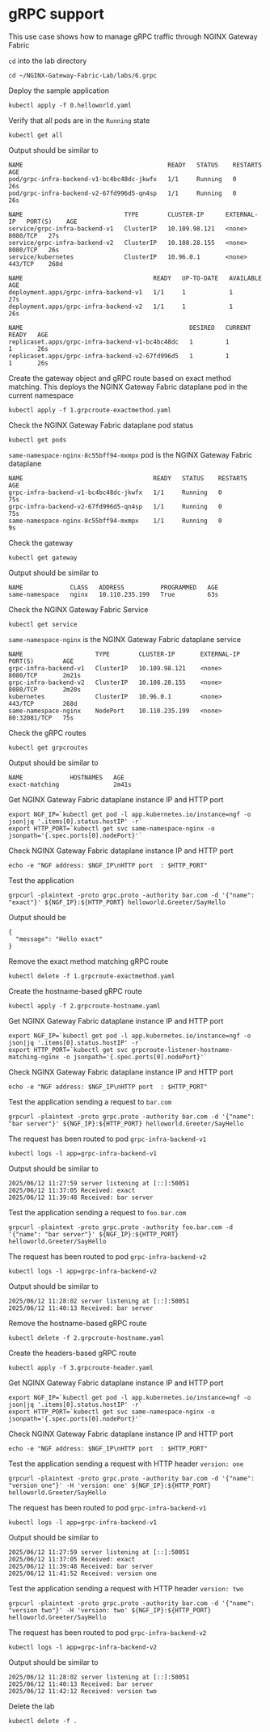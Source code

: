 # gRPC support

This use case shows how to manage gRPC traffic through NGINX Gateway Fabric

`cd` into the lab directory
```code
cd ~/NGINX-Gateway-Fabric-Lab/labs/6.grpc
```

Deploy the sample application
```code
kubectl apply -f 0.helloworld.yaml
```

Verify that all pods are in the `Running` state

```code
kubectl get all
```

Output should be similar to

```code
NAME                                        READY   STATUS    RESTARTS   AGE
pod/grpc-infra-backend-v1-bc4bc48dc-jkwfx   1/1     Running   0          26s
pod/grpc-infra-backend-v2-67fd996d5-qn4sp   1/1     Running   0          26s

NAME                            TYPE        CLUSTER-IP      EXTERNAL-IP   PORT(S)    AGE
service/grpc-infra-backend-v1   ClusterIP   10.109.98.121   <none>        8080/TCP   27s
service/grpc-infra-backend-v2   ClusterIP   10.108.28.155   <none>        8080/TCP   26s
service/kubernetes              ClusterIP   10.96.0.1       <none>        443/TCP    268d

NAME                                    READY   UP-TO-DATE   AVAILABLE   AGE
deployment.apps/grpc-infra-backend-v1   1/1     1            1           27s
deployment.apps/grpc-infra-backend-v2   1/1     1            1           26s

NAME                                              DESIRED   CURRENT   READY   AGE
replicaset.apps/grpc-infra-backend-v1-bc4bc48dc   1         1         1       26s
replicaset.apps/grpc-infra-backend-v2-67fd996d5   1         1         1       26s
```

Create the gateway object and gRPC route based on exact method matching. This deploys the NGINX Gateway Fabric dataplane pod in the current namespace
```code
kubectl apply -f 1.grpcroute-exactmethod.yaml
```

Check the NGINX Gateway Fabric dataplane pod status
```
kubectl get pods
```

`same-namespace-nginx-8c55bff94-mxmpx` pod is the NGINX Gateway Fabric dataplane
```
NAME                                    READY   STATUS    RESTARTS   AGE
grpc-infra-backend-v1-bc4bc48dc-jkwfx   1/1     Running   0          75s
grpc-infra-backend-v2-67fd996d5-qn4sp   1/1     Running   0          75s
same-namespace-nginx-8c55bff94-mxmpx    1/1     Running   0          9s
```

Check the gateway
```code
kubectl get gateway
```

Output should be similar to
```code
NAME             CLASS   ADDRESS          PROGRAMMED   AGE
same-namespace   nginx   10.110.235.199   True         63s
```

Check the NGINX Gateway Fabric Service
```code
kubectl get service
```

`same-namespace-nginx` is the NGINX Gateway Fabric dataplane service
```code
NAME                    TYPE        CLUSTER-IP       EXTERNAL-IP   PORT(S)        AGE
grpc-infra-backend-v1   ClusterIP   10.109.98.121    <none>        8080/TCP       2m21s
grpc-infra-backend-v2   ClusterIP   10.108.28.155    <none>        8080/TCP       2m20s
kubernetes              ClusterIP   10.96.0.1        <none>        443/TCP        268d
same-namespace-nginx    NodePort    10.110.235.199   <none>        80:32081/TCP   75s
```

Check the gRPC routes
```code
kubectl get grpcroutes
```

Output should be similar to
```code
NAME             HOSTNAMES   AGE
exact-matching               2m41s
```

Get NGINX Gateway Fabric dataplane instance IP and HTTP port
```code
export NGF_IP=`kubectl get pod -l app.kubernetes.io/instance=ngf -o json|jq '.items[0].status.hostIP' -r`
export HTTP_PORT=`kubectl get svc same-namespace-nginx -o jsonpath='{.spec.ports[0].nodePort}'`
```

Check NGINX Gateway Fabric dataplane instance IP and HTTP port
```code
echo -e "NGF address: $NGF_IP\nHTTP port  : $HTTP_PORT"
```

Test the application
```code
grpcurl -plaintext -proto grpc.proto -authority bar.com -d '{"name": "exact"}' ${NGF_IP}:${HTTP_PORT} helloworld.Greeter/SayHello
```

Output should be
```code
{
  "message": "Hello exact"
}
```

Remove the exact method matching gRPC route
```code
kubectl delete -f 1.grpcroute-exactmethod.yaml
```

Create the hostname-based gRPC route
```code
kubectl apply -f 2.grpcroute-hostname.yaml
```

Get NGINX Gateway Fabric dataplane instance IP and HTTP port
```code
export NGF_IP=`kubectl get pod -l app.kubernetes.io/instance=ngf -o json|jq '.items[0].status.hostIP' -r`
export HTTP_PORT=`kubectl get svc grpcroute-listener-hostname-matching-nginx -o jsonpath='{.spec.ports[0].nodePort}'`
```

Check NGINX Gateway Fabric dataplane instance IP and HTTP port
```code
echo -e "NGF address: $NGF_IP\nHTTP port  : $HTTP_PORT"
```

Test the application sending a request to `bar.com`
```code
grpcurl -plaintext -proto grpc.proto -authority bar.com -d '{"name": "bar server"}' ${NGF_IP}:${HTTP_PORT} helloworld.Greeter/SayHello
```

The request has been routed to pod `grpc-infra-backend-v1`
```code
kubectl logs -l app=grpc-infra-backend-v1
```

Output should be similar to
```code
2025/06/12 11:27:59 server listening at [::]:50051
2025/06/12 11:37:05 Received: exact
2025/06/12 11:39:48 Received: bar server
```

Test the application sending a request to `foo.bar.com`
```code
grpcurl -plaintext -proto grpc.proto -authority foo.bar.com -d '{"name": "bar server"}' ${NGF_IP}:${HTTP_PORT} helloworld.Greeter/SayHello
```

The request has been routed to pod `grpc-infra-backend-v2`
```code
kubectl logs -l app=grpc-infra-backend-v2
```

Output should be similar to
```code
2025/06/12 11:28:02 server listening at [::]:50051
2025/06/12 11:40:13 Received: bar server
```

Remove the hostname-based gRPC route
```code
kubectl delete -f 2.grpcroute-hostname.yaml
```

Create the headers-based gRPC route
```code
kubectl apply -f 3.grpcroute-header.yaml
```

Get NGINX Gateway Fabric dataplane instance IP and HTTP port
```code
export NGF_IP=`kubectl get pod -l app.kubernetes.io/instance=ngf -o json|jq '.items[0].status.hostIP' -r`
export HTTP_PORT=`kubectl get svc same-namespace-nginx -o jsonpath='{.spec.ports[0].nodePort}'`
```
 
Check NGINX Gateway Fabric dataplane instance IP and HTTP port
```code
echo -e "NGF address: $NGF_IP\nHTTP port  : $HTTP_PORT"
```

Test the application sending a request with HTTP header `version: one`
```code
grpcurl -plaintext -proto grpc.proto -authority bar.com -d '{"name": "version one"}' -H 'version: one' ${NGF_IP}:${HTTP_PORT} helloworld.Greeter/SayHello
```

The request has been routed to pod `grpc-infra-backend-v1`
```code
kubectl logs -l app=grpc-infra-backend-v1
```

Output should be similar to
```code
2025/06/12 11:27:59 server listening at [::]:50051
2025/06/12 11:37:05 Received: exact
2025/06/12 11:39:48 Received: bar server
2025/06/12 11:41:52 Received: version one
```

Test the application sending a request with HTTP header `version: two`
```code
grpcurl -plaintext -proto grpc.proto -authority bar.com -d '{"name": "version two"}' -H 'version: two' ${NGF_IP}:${HTTP_PORT} helloworld.Greeter/SayHello
```

The request has been routed to pod `grpc-infra-backend-v2`
```code
kubectl logs -l app=grpc-infra-backend-v2
```

Output should be similar to
```code
2025/06/12 11:28:02 server listening at [::]:50051
2025/06/12 11:40:13 Received: bar server
2025/06/12 11:42:12 Received: version two
```

Delete the lab

```code
kubectl delete -f .
```
